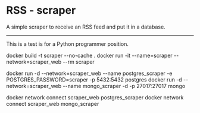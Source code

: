 # RSS - scraper

A simple scraper to receive an RSS feed and put it in a database.

___
This is a test is for a Python programmer position.

docker build -t scraper --no-cache  .
docker run -it --name=scraper --network=scraper_web --rm scraper   

docker run -d --network=scraper_web --name postgres_scraper -e POSTGRES_PASSWORD=scraper -p 5432:5432 postgres 
docker run -d --network=scraper_web --name mongo_scraper -d -p 27017:27017 mongo

docker network connect scraper_web postgres_scraper
docker network connect scraper_web mongo_scraper